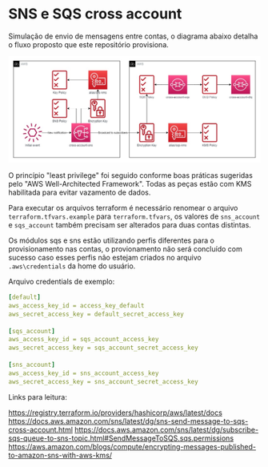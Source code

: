 # SNS e SQS cross account

Simulação de envio de mensagens entre contas, o diagrama abaixo detalha o fluxo proposto que este repositório provisiona.

![diagrama arquitetural](docs/diagrama-arquitetural.jpg)

O princípio "least privilege" foi seguido conforme boas práticas sugeridas pelo "AWS Well-Architected Framework". Todas as peças estão com KMS habilitada para evitar vazamento de dados.

Para executar os arquivos terraform é necessário renomear o arquivo `terraform.tfvars.example` para `terraform.tfvars`, os valores de `sns_account` e `sqs_account` também precisam ser alterados para duas contas distintas.

Os módulos sqs e sns estão utilizando perfis diferentes para o provisionamento nas contas, o provionamento não será concluído com sucesso caso esses perfis não estejam criados no arquivo `.aws\credentials` da home do usuário.

Arquivo credentials de exemplo:

```YAML
[default]
aws_access_key_id = access_key_default
aws_secret_access_key = default_secret_access_key

[sqs_account]
aws_access_key_id = sqs_account_access_key
aws_secret_access_key = sqs_account_secret_access_key

[sns_account]
aws_access_key_id = sns_account_access_key
aws_secret_access_key = sns_account_secret_access_key
```

Links para leitura:

https://registry.terraform.io/providers/hashicorp/aws/latest/docs
https://docs.aws.amazon.com/sns/latest/dg/sns-send-message-to-sqs-cross-account.html
https://docs.aws.amazon.com/sns/latest/dg/subscribe-sqs-queue-to-sns-topic.html#SendMessageToSQS.sqs.permissions
https://aws.amazon.com/blogs/compute/encrypting-messages-published-to-amazon-sns-with-aws-kms/